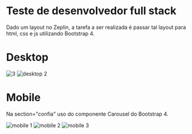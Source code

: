 


# Teste de desenvolvedor full stack

Dado um layout no Zeplin,  a tarefa a ser realizada é passar tal layout para html, css e js utilizando Bootstrap 4.

# Desktop


![3](https://user-images.githubusercontent.com/11637487/38323698-6eb70f62-3814-11e8-918c-48fd39a488a6.PNG)
![desktop 2](https://user-images.githubusercontent.com/11637487/38323730-85de2d6a-3814-11e8-94f5-b16a5fb9bd62.PNG)


# Mobile

Na section="confia" uso do componente Carousel do Bootstrap 4.

![mobile 1](https://user-images.githubusercontent.com/11637487/38323682-648ba08e-3814-11e8-93e6-078f200d006e.PNG)
![mobile 2](https://user-images.githubusercontent.com/11637487/38323683-64ca082e-3814-11e8-8057-cc00462125d8.PNG)
![mobile 3](https://user-images.githubusercontent.com/11637487/38323684-64f34464-3814-11e8-8678-4fecc00c9dcf.PNG)
